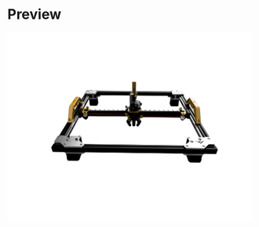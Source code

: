 # Preview
<img alt='hover' src='https://github.com/Pole-Engineering/Other-Printer-Mods/blob/main/Preview.png?raw=true' width='500' ></img>